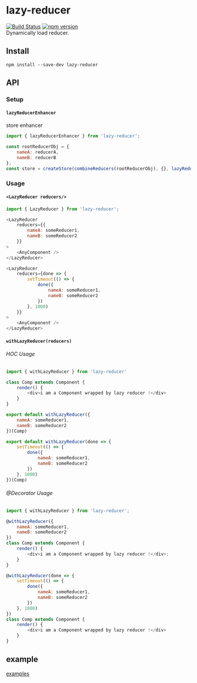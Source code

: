 # lazy-reducer
[![Build Status](https://travis-ci.org/omodule/lazy-reducer.svg?branch=master)](https://travis-ci.org/omodule/lazy-reducer)
[![npm version](https://img.shields.io/npm/v/lazy-reducer.svg?style=flat-square)](https://www.npmjs.com/package/lazy-reducer)  
Dynamically load reducer.

## Install
```
npm install --save-dev lazy-reducer
```
## API

### Setup
#### `lazyReducerEnhancer`
store enhancer
```javascript
import { lazyReducerEnhancer } from 'lazy-reducer';

const rootReducerObj = {
    nameA: reducerA,
    nameB: reducerB
};
const store = createStore(combineReducers(rootReducerObj), {}, lazyReducerEnhancer(rootReducerObj));
```

### Usage
#### `<LazyReducer reducers/>`
```javascript
import { LazyReducer } from 'lazy-reducer';

<LazyReducer
    reducers={{
        nameA: someReducer1,
        nameB: someReducer2
    }}
>
    <AnyComponent />
</LazyReducer>
```

```javascript
<LazyReducer
    reducers={done => {
        setTimeout(() => {
            done({
                nameA: someReducer1,
                nameB: someReducer2
            })
        }, 1000)
    }}
>
    <AnyComponent />
</LazyReducer>


```

#### `withLazyReducer(reducers)`
###### HOC Usage
```javascript
import { withLazyReducer } from 'lazy-reducer'

class Comp extends Component {
    render() {
        <div>i am a Component wrapped by lazy reducer !</div>
    }
}

export default withLazyReducer({
    nameA: someReducer1,
    nameB: someReducer2
})(Comp)
```

```javascript
export default withLazyReducer(done => {
    setTimeout(() => {
        done({
            nameA: someReducer1,
            nameB: someReducer2
        })
    }, 1000)
})(Comp)
```

###### @Decorator Usage
```javascript
import { withLazyReducer } from 'lazy-reducer';

@withLazyReducer({
    nameA: someReducer1,
    nameB: someReducer2
})
class Comp extends Component {
    render() {
        <div>i am a Component wrapped by lazy reducer !</div>;
    }
}
```

```javascript
@withLazyReducer(done => {
    setTimeout(() => {
        done({
            nameA: someReducer1,
            nameB: someReducer2
        })
    }, 1000)
})
class Comp extends Component {
    render() {
        <div>i am a Component wrapped by lazy reducer !</div>
    }
}

```



## example
[examples](./examples)
